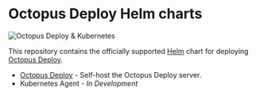 # Octopus Deploy Helm charts

![Octopus Deploy & Kubernetes](octopus-kubernetes.png)

This repository contains the officially supported [Helm](https://helm.sh) chart for deploying [Octopus Deploy](https://octopus.com).

- [Octopus Deploy](https://github.com/OctopusDeploy/helm-charts/tree/main/charts/octopus-deploy) - Self-host the Octopus Deploy server. 
- Kubernetes Agent - _In Development_

